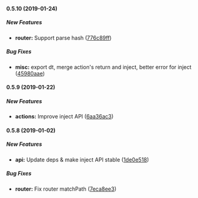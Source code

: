 #### 0.5.10 (2019-01-24)

##### New Features

* **router:**  Support parse hash ([776c89ff](https://github.com/hydux/hydux/commit/776c89ff02b04c5e50744533fdf1ef62a030319c))

##### Bug Fixes

* **misc:**  export dt, merge action\'s return and inject, better error for inject ([45980aae](https://github.com/hydux/hydux/commit/45980aae7f811dac57df4dd99536a7c66e2c8157))

#### 0.5.9 (2019-01-22)

##### New Features

* **actions:**  Improve inject API ([6aa36ac3](https://github.com/hydux/hydux/commit/6aa36ac3177c48f1fc41b7b38e64947bdb141faf))

#### 0.5.8 (2019-01-02)

##### New Features

* **api:**  Update deps & make inject API stable ([1de0e518](https://github.com/hydux/hydux/commit/1de0e518fb059653d28bcf51f14fc719e71f7292))

##### Bug Fixes

* **router:**  Fix router matchPath ([7eca8ee3](https://github.com/hydux/hydux/commit/7eca8ee389bfecd97e33493a2d3c6c62c353ad27))
